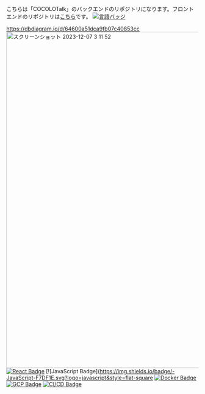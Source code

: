 こちらは「COCOLOTalk」のバックエンドのリポジトリになります。フロントエンドのリポジトリは<a href="https://github.com/KeitaShimura/SadAppClient">こちら</a>です。
[![言語バッジ](https://img.shields.io/badge/-Go-00ADD8.svg?logo=go&style=flat-square&logoColor=white)](https://golang.org/)


https://dbdiagram.io/d/64600a51dca9fb07c40853cc
<img width="883" alt="スクリーンショット 2023-12-07 3 11 52" src="https://github.com/KeitaShimura/SadAppAPI/assets/124238548/431898b4-bc50-40d6-8070-c7d60ce0836c">
[![React Badge](https://img.shields.io/badge/-React-61DAFB.svg?logo=react&style=flat-square&logoColor=white)](https://reactjs.org/)
[![JavaScript Badge](https://img.shields.io/badge/-JavaScript-F7DF1E.svg?logo=javascript&style=flat-square
[![Docker Badge](https://img.shields.io/badge/-Docker-2496ED.svg?logo=docker&style=flat-square&logoColor=white)](https://www.docker.com/)
[![GCP Badge](https://img.shields.io/badge/-Google_Cloud-4285F4.svg?logo=google-cloud&style=flat-square&logoColor=white)](https://cloud.google.com/)
[![CI/CD Badge](https://img.shields.io/badge/-CI%2FCD-2088FF.svg?style=flat-square)](https://www.atlassian.com/continuous-delivery/principles/continuous-integration-vs-delivery-vs-deployment)
